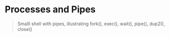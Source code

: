 # Processes and Pipes
> Smalll shell with pipes, illustrating fork(), exec(),	wait(), pipe(), dup2(), close()
